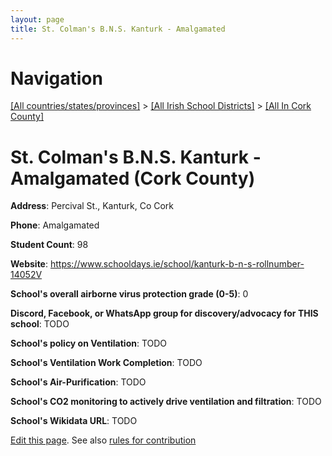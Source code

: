 ```yaml
---
layout: page
title: St. Colman's B.N.S. Kanturk - Amalgamated
---
```

# Navigation

[[All countries/states/provinces]](../../..) > [[All Irish School Districts]](../..) > [[All In Cork County]](..)

# St. Colman's B.N.S. Kanturk - Amalgamated (Cork County)

**Address**: Percival St., Kanturk, Co Cork

**Phone**: Amalgamated

**Student Count**: 98

**Website**: <https://www.schooldays.ie/school/kanturk-b-n-s-rollnumber-14052V>

**School's overall airborne virus protection grade (0-5)**: 0

**Discord, Facebook, or WhatsApp group for discovery/advocacy for THIS school**: TODO

**School's policy on Ventilation**: TODO

**School's Ventilation Work Completion**: TODO

**School's Air-Purification**: TODO

**School's CO2 monitoring to actively drive ventilation and filtration**: TODO

**School's Wikidata URL**: TODO


[Edit this page](https://github.com/ventilate-schools/Ireland/edit/main/./Cork_County/St._Colman's_B.N.S._Kanturk_-_Amalgamated.md). See also [rules for contribution](../../../contribution-rules/)